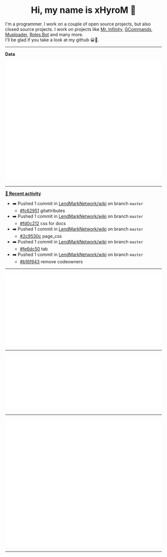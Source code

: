 <p align="center">
    <!-- <img src="https://avatars.githubusercontent.com/u/56601352" width="192" alt="hyro's pfp" /> -->
    <h1 align="center">Hi, my name is xHyroM 👋</h1>
</p>

I'm a programmer. I work on a couple of open source projects, but also closed source projects. I work on projects like [Mr. Infinity](https://discord.com/oauth2/authorize?client_id=720321585625694239&scope=bot%20applications.commands&permissions=8&redirect_uri=https://blobs.gq/imanager&prompt=consent&response_type=code), [GCommands](https://github.com/Garlic-Team/GCommands), [Muploader](https://github.com/xHyroM/Muploder), [Roles Bot](https://github.com/xHyroM/roles-bot) and many more.  
I'll be glad if you take a look at my github 😀👀.

___
**Data**

<img src="https://github.com/xHyroM/xHyroM/blob/master/.cache/base.svg">

___

**[📰 Recent activity](https://github.com/xHyroM)**
* ➡️ Pushed 1 commit in [LendMarkNetwork/wiki](https://github.com/LendMarkNetwork/wiki) on branch `master`
  * [#fc62951](https://github.com/LendMarkNetwork/wiki/commit/fc62951) gitattributes
* ➡️ Pushed 1 commit in [LendMarkNetwork/wiki](https://github.com/LendMarkNetwork/wiki) on branch `master`
  * [#fd0c212](https://github.com/LendMarkNetwork/wiki/commit/fd0c212) css for docs
* ➡️ Pushed 1 commit in [LendMarkNetwork/wiki](https://github.com/LendMarkNetwork/wiki) on branch `master`
  * [#2c9530c](https://github.com/LendMarkNetwork/wiki/commit/2c9530c) page_css
* ➡️ Pushed 1 commit in [LendMarkNetwork/wiki](https://github.com/LendMarkNetwork/wiki) on branch `master`
  * [#fe6dc50](https://github.com/LendMarkNetwork/wiki/commit/fe6dc50) tab
* ➡️ Pushed 1 commit in [LendMarkNetwork/wiki](https://github.com/LendMarkNetwork/wiki) on branch `master`
  * [#b16f943](https://github.com/LendMarkNetwork/wiki/commit/b16f943) remove codeowners


___

<img src="https://github.com/xHyroM/xHyroM/blob/master/.cache/isocalendar.svg">

___

<img src="https://github.com/xHyroM/xHyroM/blob/master/.cache/languages.svg">

___

<img src="https://github.com/xHyroM/xHyroM/blob/master/.cache/achievements.svg">

___
